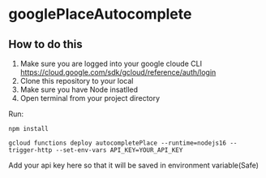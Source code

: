 # googlePlaceAutocomplete





## How to do this 

1. Make sure you are logged into your google cloude CLI https://cloud.google.com/sdk/gcloud/reference/auth/login
2. Clone this repository to your local
3. Make sure you have Node insatlled 
4. Open terminal from your project directory 

Run:

```
npm install
```


```
gcloud functions deploy autocompletePlace --runtime=nodejs16 --trigger-http --set-env-vars API_KEY=YOUR_API_KEY
```
Add your api key here so that it will be saved in environment variable(Safe)
